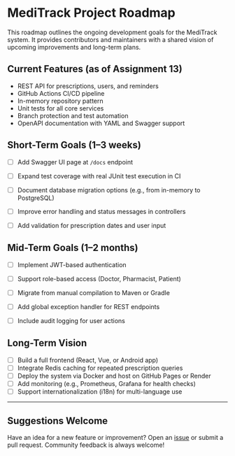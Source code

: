 # MediTrack Project Roadmap

This roadmap outlines the ongoing development goals for the MediTrack system. It provides contributors and maintainers with a shared vision of upcoming improvements and long-term plans.

## Current Features (as of Assignment 13)
- REST API for prescriptions, users, and reminders
- GitHub Actions CI/CD pipeline
- In-memory repository pattern
- Unit tests for all core services
- Branch protection and test automation
- OpenAPI documentation with YAML and Swagger support

## Short-Term Goals (1–3 weeks)
- [ ] Add Swagger UI page at `/docs` endpoint
- [ ] Expand test coverage with real JUnit test execution in CI
- [ ] Document database migration options (e.g., from in-memory to PostgreSQL)
- [ ] Improve error handling and status messages in controllers
- [ ] Add validation for prescription dates and user input


## Mid-Term Goals (1–2 months)
- [ ] Implement JWT-based authentication
- [ ] Support role-based access (Doctor, Pharmacist, Patient)
- [ ] Migrate from manual compilation to Maven or Gradle
- [ ] Add global exception handler for REST endpoints
- [ ] Include audit logging for user actions


## Long-Term Vision
- [ ] Build a full frontend (React, Vue, or Android app)
- [ ] Integrate Redis caching for repeated prescription queries
- [ ] Deploy the system via Docker and host on GitHub Pages or Render
- [ ] Add monitoring (e.g., Prometheus, Grafana for health checks)
- [ ] Support internationalization (i18n) for multi-language use

---

## Suggestions Welcome
Have an idea for a new feature or improvement? Open an [issue](../../issues) or submit a pull request. Community feedback is always welcome!
